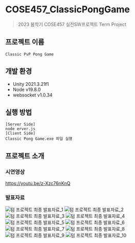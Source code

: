 # COSE457_ClassicPongGame
> 2023 봄학기 COSE457 실전SW프로젝트 Term Project
## 프로젝트 이름
```
Classic PvP Pong Game
```
## 개발 환경
* Unity 2021.3.21f1
* Node v19.8.0
* websocket v1.0.34

## 실행 방법
```
[Server Side]
node erver.js
[Client Side]
Classic Pong Game.exe 파일 실행
```

## 프로젝트 소개
### 시연영상
https://youtu.be/z-Xzc76nKnQ
### 발표자료
![텀 프로젝트 최종 발표자료_1](https://github.com/counttoten/COSE457_ClassicPongGame/assets/90694107/0453accf-c9f4-4bfa-a9f3-d8b0d753f58d)
![텀 프로젝트 최종 발표자료_2](https://github.com/counttoten/COSE457_ClassicPongGame/assets/90694107/b5a58afd-9bde-475b-a058-dec2adef356b)
![텀 프로젝트 최종 발표자료_3](https://github.com/counttoten/COSE457_ClassicPongGame/assets/90694107/e572adb2-5705-41fa-be5f-bc8655764fb9)
![텀 프로젝트 최종 발표자료_4](https://github.com/counttoten/COSE457_ClassicPongGame/assets/90694107/e509a692-8cab-4847-a4fb-f7a4a8ebb863)
![텀 프로젝트 최종 발표자료_5](https://github.com/counttoten/COSE457_ClassicPongGame/assets/90694107/db1c968f-c5f6-44db-8174-d53032fc9b25)
![텀 프로젝트 최종 발표자료_6](https://github.com/counttoten/COSE457_ClassicPongGame/assets/90694107/43ca3286-26d5-48c6-9d18-dd21ded9f245)
![텀 프로젝트 최종 발표자료_7](https://github.com/counttoten/COSE457_ClassicPongGame/assets/90694107/6cc57bd6-d7cd-45d5-8030-e5a2694a9491)
![텀 프로젝트 최종 발표자료_8](https://github.com/counttoten/COSE457_ClassicPongGame/assets/90694107/ff0c779a-0600-43e4-b829-867b23aef8ee)
![텀 프로젝트 최종 발표자료_9](https://github.com/counttoten/COSE457_ClassicPongGame/assets/90694107/281e48a5-e33b-4564-abab-13d5171361cb)
![텀 프로젝트 최종 발표자료_10](https://github.com/counttoten/COSE457_ClassicPongGame/assets/90694107/cf2fe3e1-e0ad-433c-bf63-b18b370e7211)
